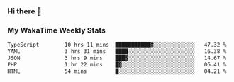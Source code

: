 ### Hi there 👋

<!--
**royschrauwen/royschrauwen** is a ✨ _special_ ✨ repository because its `README.md` (this file) appears on your GitHub profile.

Here are some ideas to get you started:

- 🔭 I’m currently working on ...
- 🌱 I’m currently learning ...
- 👯 I’m looking to collaborate on ...
- 🤔 I’m looking for help with ...
- 💬 Ask me about ...
- 📫 How to reach me: ...
- 😄 Pronouns: ...
- ⚡ Fun fact: ...
-->


### My WakaTime Weekly Stats
<!--START_SECTION:waka-->

```txt
TypeScript        10 hrs 11 mins  ███████████▓░░░░░░░░░░░░░   47.32 %
YAML              3 hrs 31 mins   ████░░░░░░░░░░░░░░░░░░░░░   16.38 %
JSON              3 hrs 9 mins    ███▓░░░░░░░░░░░░░░░░░░░░░   14.67 %
PHP               1 hr 22 mins    █▓░░░░░░░░░░░░░░░░░░░░░░░   06.41 %
HTML              54 mins         █░░░░░░░░░░░░░░░░░░░░░░░░   04.21 %
```

<!--END_SECTION:waka-->
